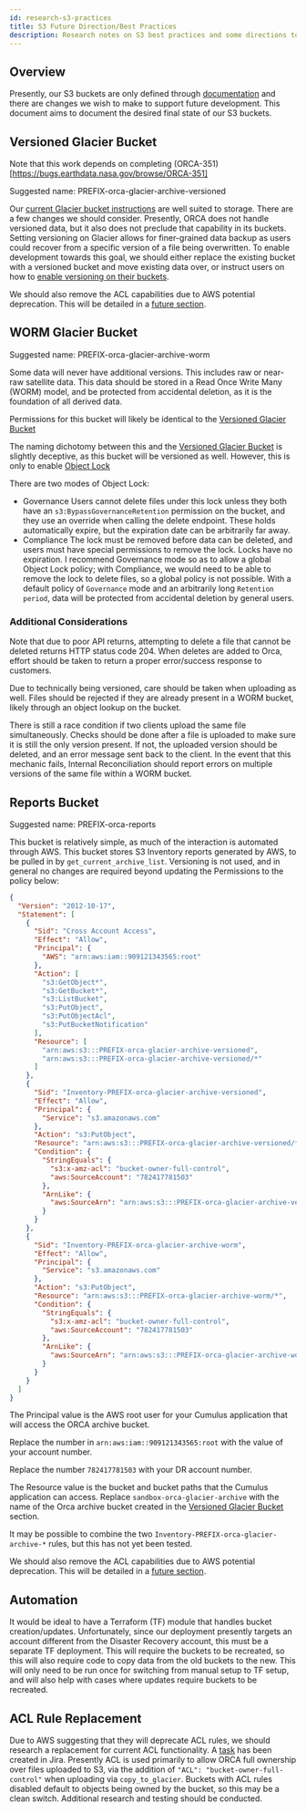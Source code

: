 ```yaml
---
id: research-s3-practices
title: S3 Future Direction/Best Practices
description: Research notes on S3 best practices and some directions to take development.
---
```


## Overview

Presently, our S3 buckets are only defined through [documentation](../deployment-guide/creating-orca-glacier-bucket.md) and there are changes we wish to make to support future development.
This document aims to document the desired final state of our S3 buckets.

## Versioned Glacier Bucket

Note that this work depends on completing (ORCA-351)[https://bugs.earthdata.nasa.gov/browse/ORCA-351]

Suggested name: PREFIX-orca-glacier-archive-versioned

Our [current Glacier bucket instructions](../deployment-guide/creating-orca-glacier-bucket.md) are well suited to storage.
There are a few changes we should consider.
Presently, ORCA does not handle versioned data, but it also does not preclude that capability in its buckets.
Setting versioning on Glacier allows for finer-grained data backup as users could recover from a specific version of a file being overwritten.
To enable development towards this goal, we should either replace the existing bucket with a versioned bucket and move existing data over, or instruct users on how to [enable versioning on their buckets](https://docs.aws.amazon.com/AmazonS3/latest/userguide/manage-versioning-examples.html).

We should also remove the ACL capabilities due to AWS potential deprecation.
This will be detailed in a [future section](#acl-rule-replacement).

## WORM Glacier Bucket

Suggested name: PREFIX-orca-glacier-archive-worm

Some data will never have additional versions. This includes raw or near-raw satellite data. This data should be stored in a Read Once Write Many (WORM) model, and be protected from accidental deletion, as it is the foundation of all derived data.

Permissions for this bucket will likely be identical to the [Versioned Glacier Bucket](#versioned-glacier-bucket)

The naming dichotomy between this and the [Versioned Glacier Bucket](#versioned-glacier-bucket) is slightly deceptive, as this bucket will be versioned as well.
However, this is only to enable [Object Lock](https://aws.amazon.com/blogs/storage/protecting-data-with-amazon-s3-object-lock/)

There are two modes of Object Lock:
- Governance
  Users cannot delete files under this lock unless they both have an `s3:BypassGovernanceRetention` permission on the bucket, and they use an override when calling the delete endpoint.
  These holds automatically expire, but the expiration date can be arbitrarily far away.
- Compliance
  The lock must be removed before data can be deleted, and users must have special permissions to remove the lock.
  Locks have no expiration.
I recommend Governance mode so as to allow a global Object Lock policy; with Compliance, we would need to be able to remove the lock to delete files, so a global policy is not possible.
With a default policy of `Governance` mode and an arbitrarily long `Retention period`, data will be protected from accidental deletion by general users.

### Additional Considerations

Note that due to poor API returns, attempting to delete a file that cannot be deleted returns HTTP status code 204. When deletes are added to Orca, effort should be taken to return a proper error/success response to customers.

Due to technically being versioned, care should be taken when uploading as well.
Files should be rejected if they are already present in a WORM bucket, likely through an object lookup on the bucket.

There is still a race condition if two clients upload the same file simultaneously.
Checks should be done after a file is uploaded to make sure it is still the only version present.
If not, the uploaded version should be deleted, and an error message sent back to the client.
In the event that this mechanic fails, Internal Reconciliation should report errors on multiple versions of the same file within a WORM bucket.

## Reports Bucket

Suggested name: PREFIX-orca-reports

This bucket is relatively simple, as much of the interaction is automated through AWS. This bucket stores S3 Inventory reports generated by AWS, to be pulled in by `get_current_archive_list`.
Versioning is not used, and in general no changes are required beyond updating the Permissions to the policy below:

```json
{
  "Version": "2012-10-17",
  "Statement": [
    {
      "Sid": "Cross Account Access",
      "Effect": "Allow",
      "Principal": {
        "AWS": "arn:aws:iam::909121343565:root"
      },
      "Action": [
        "s3:GetObject*",
        "s3:GetBucket*",
        "s3:ListBucket",
        "s3:PutObject",
        "s3:PutObjectAcl",
        "s3:PutBucketNotification"
      ],
      "Resource": [
        "arn:aws:s3:::PREFIX-orca-glacier-archive-versioned",
        "arn:aws:s3:::PREFIX-orca-glacier-archive-versioned/*"
      ]
    },
    {
      "Sid": "Inventory-PREFIX-orca-glacier-archive-versioned",
      "Effect": "Allow",
      "Principal": {
        "Service": "s3.amazonaws.com"
      },
      "Action": "s3:PutObject",
      "Resource": "arn:aws:s3:::PREFIX-orca-glacier-archive-versioned/*",
      "Condition": {
        "StringEquals": {
      	  "s3:x-amz-acl": "bucket-owner-full-control",
      	  "aws:SourceAccount": "782417781503"
        },
      	"ArnLike": {
      	  "aws:SourceArn": "arn:aws:s3:::PREFIX-orca-glacier-archive-versioned"
      	}
      }
    },
    {
      "Sid": "Inventory-PREFIX-orca-glacier-archive-worm",
      "Effect": "Allow",
      "Principal": {
        "Service": "s3.amazonaws.com"
      },
      "Action": "s3:PutObject",
      "Resource": "arn:aws:s3:::PREFIX-orca-glacier-archive-worm/*",
      "Condition": {
        "StringEquals": {
      	  "s3:x-amz-acl": "bucket-owner-full-control",
      	  "aws:SourceAccount": "782417781503"
        },
      	"ArnLike": {
      	  "aws:SourceArn": "arn:aws:s3:::PREFIX-orca-glacier-archive-worm"
      	}
      }
    }
  ]
}
```
The Principal value is the AWS root user for your Cumulus application that will
access the ORCA archive bucket.

Replace the number in `arn:aws:iam::909121343565:root` with the value of your account number.

Replace the number `782417781503` with your DR account number.

The Resource value is the bucket and bucket paths that the Cumulus application
can access. Replace `sandbox-orca-glacier-archive` with the name
of the Orca archive bucket created in the [Versioned Glacier Bucket](#versioned-glacier-bucket) section.

It may be possible to combine the two `Inventory-PREFIX-orca-glacier-archive-*` rules, but this has not yet been tested.

We should also remove the ACL capabilities due to AWS potential deprecation.
This will be detailed in a [future section](#acl-rule-replacement).

## Automation

It would be ideal to have a Terraform (TF) module that handles bucket creation/updates.
Unfortunately, since our deployment presently targets an account different from the Disaster Recovery account, this must be a separate TF deployment.
This will require the buckets to be recreated, so this will also require code to copy data from the old buckets to the new.
This will only need to be run once for switching from manual setup to TF setup, and will also help with cases where updates require buckets to be recreated.

## ACL Rule Replacement

Due to AWS suggesting that they will deprecate ACL rules, we should research a replacement for current ACL functionality.
A [task](https://bugs.earthdata.nasa.gov/browse/ORCA-450) has been created in Jira.
Presently ACL is used primarily to allow ORCA full ownership over files uploaded to S3, via the addition of `"ACL": "bucket-owner-full-control"` when uploading via `copy_to_glacier`.
Buckets with ACL rules disabled default to objects being owned by the bucket, so this may be a clean switch.
Additional research and testing should be conducted.
